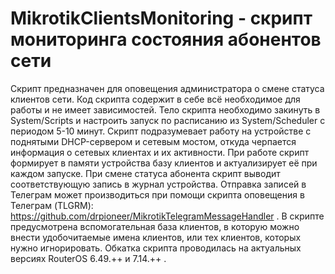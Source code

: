 # MikrotikClientsMonitoring - скрипт мониторинга состояния абонентов сети 
Скрипт предназначен для оповещения администратора о смене статуса клиентов сети. Код скрипта содержит в себе всё необходимое для работы и не имеет зависимостей. Тело скрипта необходимо закинуть в System/Scripts и настроить запуск по расписанию из System/Scheduler с периодом 5-10 минут. Скрипт подразумевает работу на устройстве с поднятыми DHCP-сервером и сетевым мостом, откуда черпается информация о сетевых клиентах и их активности. При работе скрипт формирует в памяти устройства базу клиентов и актуализирует её при каждом запуске. При смене статуса абонента скрипт выводит соответствующую запись в журнал устройства. Отправка записей в Телеграм может производиться при помощи скрипта оповещения в Телеграм (TLGRM): https://github.com/drpioneer/MikrotikTelegramMessageHandler . В скрипте предусмотрена вспомогательная база клиентов, в которую можно внести удобочитаемые имена клиентов, или тех клиентов, которых нужно игнорировать. Обкатка скрипта проводилась на актуальных версиях RouterOS 6.49.++ и 7.14.++ .
